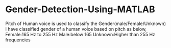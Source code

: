 # Gender-Detection-Using-MATLAB
Pitch of Human voice is used to classify the Gender(male/Female/Unknown)
I have classified gender of a human voice based on pitch as below,
Female:165 Hz to 255 Hz
Male:below 165
Unknown:Higher than 255 Hz frequencies
